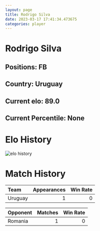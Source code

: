 ```yaml
---  
layout: page  
title: Rodrigo Silva  
date: 2023-03-17 17:41:34.473675  
categories: player  
---
```

# Rodrigo Silva

## Positions: FB

## Country: Uruguay

## Current elo: 89.0

## Current Percentile: None

# Elo History


![elo history](history_RodrigoSilva.png)
# Match History


| Team    |   Appearances |   Win Rate |
|:--------|--------------:|-----------:|
| Uruguay |             1 |          0 |

| Opponent   |   Matches |   Win Rate |
|:-----------|----------:|-----------:|
| Romania    |         1 |          0 |